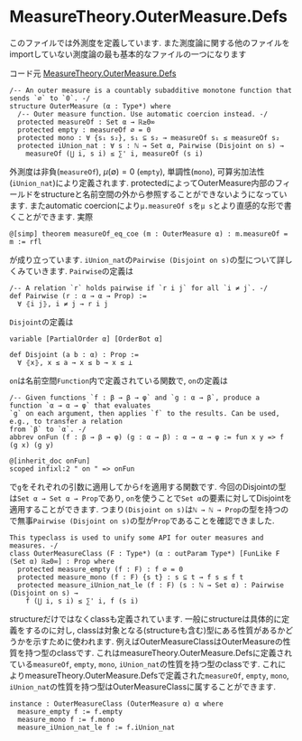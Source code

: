 MeasureTheory.OuterMeasure.Defs
============================================

このファイルでは外測度を定義しています. また測度論に関する他のファイルをimportしていない測度論の最も基本的なファイルの一つになります

コード元
[MeasureTheory.OuterMeasure.Defs](https://leanprover-community.github.io/mathlib4_docs/Mathlib/MeasureTheory/OuterMeasure/Defs.html)

``` lean4
/-- An outer measure is a countably subadditive monotone function that sends `∅` to `0`. -/
structure OuterMeasure (α : Type*) where
  /-- Outer measure function. Use automatic coercion instead. -/
  protected measureOf : Set α → ℝ≥0∞
  protected empty : measureOf ∅ = 0
  protected mono : ∀ {s₁ s₂}, s₁ ⊆ s₂ → measureOf s₁ ≤ measureOf s₂
  protected iUnion_nat : ∀ s : ℕ → Set α, Pairwise (Disjoint on s) →
    measureOf (⋃ i, s i) ≤ ∑' i, measureOf (s i)
```
外測度は非負(`measureOf`), $\mu(\emptyset) = 0$ (`empty`), 単調性(`mono`), 可算劣加法性(`iUnion_nat`)により定義されます.
protectedによってOuterMeasure内部のフィールドをstructureと名前空間の外から参照することができないようになっています. またautomatic coercionにより`μ.measureOf s`を`μ s`とより直感的な形で書くことができます. 実際
``` lean4
@[simp] theorem measureOf_eq_coe (m : OuterMeasure α) : m.measureOf = m := rfl
```
が成り立っています.
`iUnion_nat`の`Pairwise (Disjoint on s)`の型について詳しくみていきます.
`Pairwise`の定義は
``` lean4
/-- A relation `r` holds pairwise if `r i j` for all `i ≠ j`. -/
def Pairwise (r : α → α → Prop) :=
  ∀ ⦃i j⦄, i ≠ j → r i j
```
`Disjoint`の定義は
``` lean4
variable [PartialOrder α] [OrderBot α]

def Disjoint (a b : α) : Prop :=
  ∀ ⦃x⦄, x ≤ a → x ≤ b → x ≤ ⊥
```
`on`は名前空間`Function`内で定義されている関数で, `on`の定義は
``` lean4
/-- Given functions `f : β → β → φ` and `g : α → β`, produce a function `α → α → φ` that evaluates
`g` on each argument, then applies `f` to the results. Can be used, e.g., to transfer a relation
from `β` to `α`. -/
abbrev onFun (f : β → β → φ) (g : α → β) : α → α → φ := fun x y => f (g x) (g y)

@[inherit_doc onFun]
scoped infixl:2 " on " => onFun
```
で`g`をそれぞれの引数に適用してから`f`を適用する関数です. 今回のDisjointの型は`Set α → Set α → Prop`であり, `on`を使うことで`Set α`の要素に対してDisjointを適用することができます. つまり`(Disjoint on s)`は`ℕ → ℕ → Prop`の型を持つので無事`Pairwise (Disjoint on s)`の型が`Prop`であることを確認できました.

``` lean4
This typeclass is used to unify some API for outer measures and measures. -/
class OuterMeasureClass (F : Type*) (α : outParam Type*) [FunLike F (Set α) ℝ≥0∞] : Prop where
  protected measure_empty (f : F) : f ∅ = 0
  protected measure_mono (f : F) {s t} : s ⊆ t → f s ≤ f t
  protected measure_iUnion_nat_le (f : F) (s : ℕ → Set α) : Pairwise (Disjoint on s) →
    f (⋃ i, s i) ≤ ∑' i, f (s i)
```
structureだけではなくclassも定義されています. 一般にstructureは具体的に定義をするのに対し, classは対象となる(structureも含む)型にある性質があるかどうかを示すために使われます. 例えばOuterMeasureClassはOuterMeasureの性質を持つ型のclassです. これはmeasureTheory.OuterMeasure.Defsに定義されている`measureOf`, `empty`, `mono`, `iUnion_nat`の性質を持つ型のclassです. これによりmeasureTheory.OuterMeasure.Defsで定義された`measureOf`, `empty`, `mono`, `iUnion_nat`の性質を持つ型はOuterMeasureClassに属することができます.

``` lean4
instance : OuterMeasureClass (OuterMeasure α) α where
  measure_empty f := f.empty
  measure_mono f := f.mono
  measure_iUnion_nat_le f := f.iUnion_nat
```

